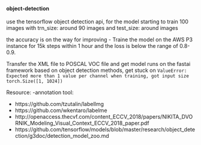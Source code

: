 <h4> object-detection </h4>
<p>use the tensorflow object detection api, for the model starting to train 100 images with trn_size: around 90 images and test_size: around images</p>
the accuracy is on the way for improving
- Traine the model on the AWS P3 instance for 15k steps within 1 hour and the loss is below the range of 0.8-0.9. 

Transfer the XML file to POSCAL VOC file and get model runs on the fastai framework based on object detection methods, get stuck on 
`ValueError: Expected more than 1 value per channel when training, got input size torch.Size([1, 1024])` 


Resource: 
-annotation tool: 
<ul>
  <li>https://github.com/tzutalin/labelImg</li>
  <li>https://github.com/wkentaro/labelme</li> 
  <li>http://openaccess.thecvf.com/content_ECCV_2018/papers/NIKITA_DVORNIK_Modeling_Visual_Context_ECCV_2018_paper.pdf</li>
  <li>https://github.com/tensorflow/models/blob/master/research/object_detection/g3doc/detection_model_zoo.md </li>
</ul>  
